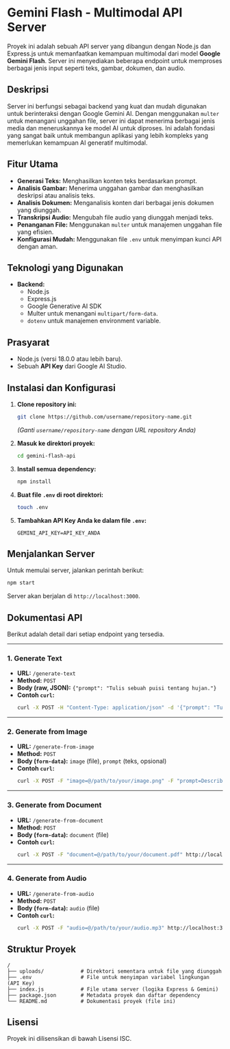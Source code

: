 # Gemini Flash - Multimodal API Server

Proyek ini adalah sebuah API server yang dibangun dengan Node.js dan Express.js untuk memanfaatkan kemampuan multimodal dari model **Google Gemini Flash**. Server ini menyediakan beberapa endpoint untuk memproses berbagai jenis input seperti teks, gambar, dokumen, dan audio.

## Deskripsi

Server ini berfungsi sebagai backend yang kuat dan mudah digunakan untuk berinteraksi dengan Google Gemini AI. Dengan menggunakan `multer` untuk menangani unggahan file, server ini dapat menerima berbagai jenis media dan meneruskannya ke model AI untuk diproses. Ini adalah fondasi yang sangat baik untuk membangun aplikasi yang lebih kompleks yang memerlukan kemampuan AI generatif multimodal.

## Fitur Utama

- **Generasi Teks:** Menghasilkan konten teks berdasarkan prompt.
- **Analisis Gambar:** Menerima unggahan gambar dan menghasilkan deskripsi atau analisis teks.
- **Analisis Dokumen:** Menganalisis konten dari berbagai jenis dokumen yang diunggah.
- **Transkripsi Audio:** Mengubah file audio yang diunggah menjadi teks.
- **Penanganan File:** Menggunakan `multer` untuk manajemen unggahan file yang efisien.
- **Konfigurasi Mudah:** Menggunakan file `.env` untuk menyimpan kunci API dengan aman.

## Teknologi yang Digunakan

- **Backend:**
  - Node.js
  - Express.js
  - Google Generative AI SDK
  - Multer untuk menangani `multipart/form-data`.
  - `dotenv` untuk manajemen environment variable.

## Prasyarat

- Node.js (versi 18.0.0 atau lebih baru).
- Sebuah **API Key** dari Google AI Studio.

## Instalasi dan Konfigurasi

1.  **Clone repository ini:**

    ```bash
    git clone https://github.com/username/repository-name.git
    ```

    _(Ganti `username/repository-name` dengan URL repository Anda)_

2.  **Masuk ke direktori proyek:**

    ```bash
    cd gemini-flash-api
    ```

3.  **Install semua dependency:**

    ```bash
    npm install
    ```

4.  **Buat file `.env` di root direktori:**

    ```bash
    touch .env
    ```

5.  **Tambahkan API Key Anda ke dalam file `.env`:**
    ```
    GEMINI_API_KEY=API_KEY_ANDA
    ```

## Menjalankan Server

Untuk memulai server, jalankan perintah berikut:

```bash
npm start
```

Server akan berjalan di `http://localhost:3000`.

## Dokumentasi API

Berikut adalah detail dari setiap endpoint yang tersedia.

---

### 1. Generate Text

- **URL:** `/generate-text`
- **Method:** `POST`
- **Body (raw, JSON):** `{"prompt": "Tulis sebuah puisi tentang hujan."}`
- **Contoh `curl`:**
  ```bash
  curl -X POST -H "Content-Type: application/json" -d '{"prompt": "Tulis sebuah puisi tentang hujan."}' http://localhost:3000/generate-text
  ```

---

### 2. Generate from Image

- **URL:** `/generate-from-image`
- **Method:** `POST`
- **Body (`form-data`):** `image` (file), `prompt` (teks, opsional)
- **Contoh `curl`:**
  ```bash
  curl -X POST -F "image=@/path/to/your/image.png" -F "prompt=Describe the image" http://localhost:3000/generate-from-image
  ```

---

### 3. Generate from Document

- **URL:** `/generate-from-document`
- **Method:** `POST`
- **Body (`form-data`):** `document` (file)
- **Contoh `curl`:**
  ```bash
  curl -X POST -F "document=@/path/to/your/document.pdf" http://localhost:3000/generate-from-document
  ```

---

### 4. Generate from Audio

- **URL:** `/generate-from-audio`
- **Method:** `POST`
- **Body (`form-data`):** `audio` (file)
- **Contoh `curl`:**
  ```bash
  curl -X POST -F "audio=@/path/to/your/audio.mp3" http://localhost:3000/generate-from-audio
  ```

## Struktur Proyek

```
/
├── uploads/            # Direktori sementara untuk file yang diunggah
├── .env                # File untuk menyimpan variabel lingkungan (API Key)
├── index.js            # File utama server (logika Express & Gemini)
├── package.json        # Metadata proyek dan daftar dependency
└── README.md           # Dokumentasi proyek (file ini)
```

## Lisensi

Proyek ini dilisensikan di bawah Lisensi ISC.
